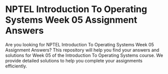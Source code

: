 # NPTEL Introduction To Operating Systems Week 05 Assignment Answers

Are you looking for NPTEL Introduction To Operating Systems Week 05 Assignment Answers? This repository will help you find your answers and solutions for Week 05 of the Introduction To Operating Systems course. We provide detailed solutions to help you complete your assignments efficiently.
